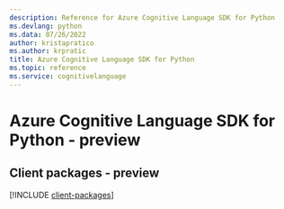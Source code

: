 ```yaml
---
description: Reference for Azure Cognitive Language SDK for Python
ms.devlang: python
ms.data: 07/26/2022
author: kristapratico
ms.author: krpratic
title: Azure Cognitive Language SDK for Python
ms.topic: reference
ms.service: cognitivelanguage
---
```

# Azure Cognitive Language SDK for Python - preview

## Client packages - preview
[!INCLUDE [client-packages](cognitive-language-client-index.md)]